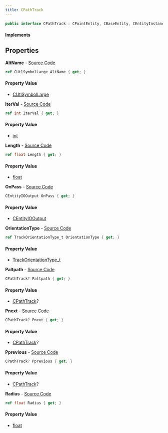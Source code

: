 ```yaml
---
title: CPathTrack
---
```


```csharp
public interface CPathTrack : CPointEntity, CBaseEntity, CEntityInstance, ISchemaClass<CEntityInstance>, ISchemaClass<CBaseEntity>, ISchemaClass<CPointEntity>, ISchemaClass<CPathTrack>, ISchemaField, ISchemaClass, INativeHandle
```

#### Implements

## Properties

**AltName** - [Source Code](https://github.com/swiftly-solution/swiftlys2/blob/master/managed/src/SwiftlyS2.Generated/Schemas/Interfaces/CPathTrack.cs#L26)

```csharp
ref CUtlSymbolLarge AltName { get; }
```

#### Property Value

- [CUtlSymbolLarge](/docs/api/shared/natives/cutlsymbollarge)

**IterVal** - [Source Code](https://github.com/swiftly-solution/swiftlys2/blob/master/managed/src/SwiftlyS2.Generated/Schemas/Interfaces/CPathTrack.cs#L28)

```csharp
ref int IterVal { get; }
```

#### Property Value

- [int](https://learn.microsoft.com/dotnet/api/system.int32)

**Length** - [Source Code](https://github.com/swiftly-solution/swiftlys2/blob/master/managed/src/SwiftlyS2.Generated/Schemas/Interfaces/CPathTrack.cs#L24)

```csharp
ref float Length { get; }
```

#### Property Value

- [float](https://learn.microsoft.com/dotnet/api/system.single)

**OnPass** - [Source Code](https://github.com/swiftly-solution/swiftlys2/blob/master/managed/src/SwiftlyS2.Generated/Schemas/Interfaces/CPathTrack.cs#L32)

```csharp
CEntityIOOutput OnPass { get; }
```

#### Property Value

- [CEntityIOOutput](/docs/api/shared/schemadefinitions/centityiooutput)

**OrientationType** - [Source Code](https://github.com/swiftly-solution/swiftlys2/blob/master/managed/src/SwiftlyS2.Generated/Schemas/Interfaces/CPathTrack.cs#L30)

```csharp
ref TrackOrientationType_t OrientationType { get; }
```

#### Property Value

- [TrackOrientationType_t](/docs/api/shared/schemadefinitions/trackorientationtype_t)

**Paltpath** - [Source Code](https://github.com/swiftly-solution/swiftlys2/blob/master/managed/src/SwiftlyS2.Generated/Schemas/Interfaces/CPathTrack.cs#L20)

```csharp
CPathTrack? Paltpath { get; }
```

#### Property Value

- [CPathTrack](/docs/api/shared/schemadefinitions/cpathtrack)?

**Pnext** - [Source Code](https://github.com/swiftly-solution/swiftlys2/blob/master/managed/src/SwiftlyS2.Generated/Schemas/Interfaces/CPathTrack.cs#L16)

```csharp
CPathTrack? Pnext { get; }
```

#### Property Value

- [CPathTrack](/docs/api/shared/schemadefinitions/cpathtrack)?

**Pprevious** - [Source Code](https://github.com/swiftly-solution/swiftlys2/blob/master/managed/src/SwiftlyS2.Generated/Schemas/Interfaces/CPathTrack.cs#L18)

```csharp
CPathTrack? Pprevious { get; }
```

#### Property Value

- [CPathTrack](/docs/api/shared/schemadefinitions/cpathtrack)?

**Radius** - [Source Code](https://github.com/swiftly-solution/swiftlys2/blob/master/managed/src/SwiftlyS2.Generated/Schemas/Interfaces/CPathTrack.cs#L22)

```csharp
ref float Radius { get; }
```

#### Property Value

- [float](https://learn.microsoft.com/dotnet/api/system.single)

